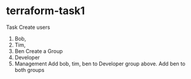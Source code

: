 # terraform-task1


Task
Create users
1. Bob, 
2. Tim, 
3. Ben
Create a Group
1. Developer
2. Management
Add bob, tim, ben to Developer group above. 
Add ben to both groups

